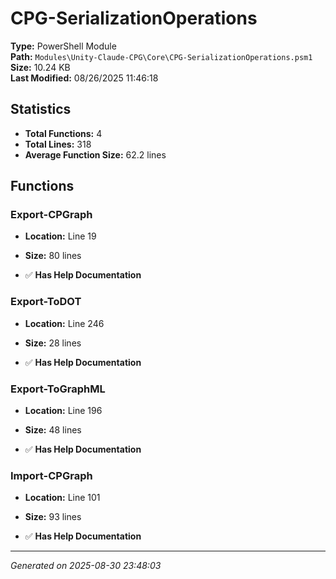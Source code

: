 # CPG-SerializationOperations

**Type:** PowerShell Module  
**Path:** `Modules\Unity-Claude-CPG\Core\CPG-SerializationOperations.psm1`  
**Size:** 10.24 KB  
**Last Modified:** 08/26/2025 11:46:18  

## Statistics

- **Total Functions:** 4
- **Total Lines:** 318
- **Average Function Size:** 62.2 lines

## Functions


### Export-CPGraph

- **Location:** Line 19
- **Size:** 80 lines

- ✅ **Has Help Documentation** 
### Export-ToDOT

- **Location:** Line 246
- **Size:** 28 lines

- ✅ **Has Help Documentation** 
### Export-ToGraphML

- **Location:** Line 196
- **Size:** 48 lines

- ✅ **Has Help Documentation** 
### Import-CPGraph

- **Location:** Line 101
- **Size:** 93 lines

- ✅ **Has Help Documentation**

---
*Generated on 2025-08-30 23:48:03*
